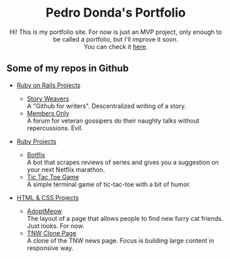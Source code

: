 
<p align="center">

  <h1 align="center">Pedro Donda's Portfolio</h1>

  <p align="center">
    Hi! This is my portfolio site. For now is just an MVP project, only enough to be called a portfolio, but I'll improve it soon.
    <br>
    You can check it <a href="https://pedro-donda-portfolio.herokuapp.com/">here</a>.
  </p>
</p>



## Some of my repos in Github

* [Ruby on Rails Projects](#ror-projects)
  * [Story Weavers](https://github.com/phfdonda/story-weavers)<br>
    A "Github for writers". Descentralized writing of a story.
  * [Members Only](https://github.com/phfdonda/members-only)<br>
    A forum for veteran gossipers do their naughty talks without repercussions. Evil.

* [Ruby Projects](#ruby-projects)
  * [Botflix](https://github.com/phfdonda/Capstone_Ruby_Scraper_Bot) <br>
    A bot that scrapes reviews of series and gives you a suggestion on your next Netflix marathon.
  * [Tic Tac Toe Game](https://github.com/phfdonda/tic-tac-toe)<br>
    A simple terminal game of tic-tac-toe with a bit of humor.

* [HTML & CSS Projects](#front-end-projects)
  * [AdoptMeow](https://github.com/phfdonda/Capstone_HTML-CSS_Directory_of_Schools)<br>
    The layout of a page that allows people to find new furry cat friends. Just looks. For now.
  * [TNW Clone Page](https://github.com/phfdonda/Building-with-Responsive-Design)<br>
    A clone of the TNW news page. Focus is building large content in responsive way.
